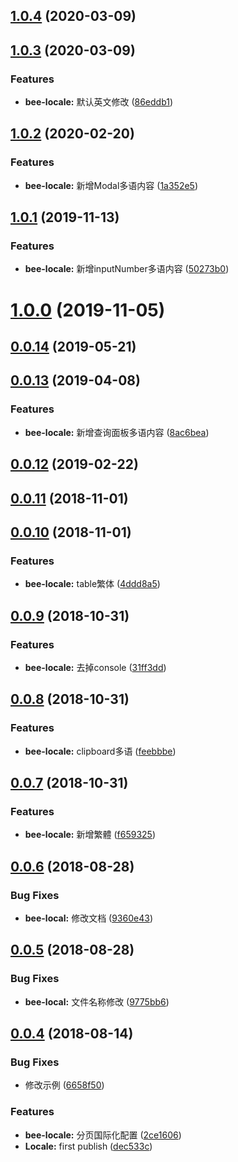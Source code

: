 <a name="1.0.4"></a>
## [1.0.4](https://github.com/tinper-bee/bee-locale/compare/v1.0.3...v1.0.4) (2020-03-09)



<a name="1.0.3"></a>
## [1.0.3](https://github.com/tinper-bee/bee-locale/compare/v1.0.2...v1.0.3) (2020-03-09)


### Features

* **bee-locale:** 默认英文修改 ([86eddb1](https://github.com/tinper-bee/bee-locale/commit/86eddb1))



<a name="1.0.2"></a>
## [1.0.2](https://github.com/tinper-bee/bee-locale/compare/v1.0.1...v1.0.2) (2020-02-20)


### Features

* **bee-locale:** 新增Modal多语内容 ([1a352e5](https://github.com/tinper-bee/bee-locale/commit/1a352e5))



<a name="1.0.1"></a>
## [1.0.1](https://github.com/tinper-bee/bee-locale/compare/v1.0.0...v1.0.1) (2019-11-13)


### Features

* **bee-locale:** 新增inputNumber多语内容 ([50273b0](https://github.com/tinper-bee/bee-locale/commit/50273b0))



<a name="1.0.0"></a>
# [1.0.0](https://github.com/tinper-bee/bee-locale/compare/v0.0.14...v1.0.0) (2019-11-05)



<a name="0.0.14"></a>
## [0.0.14](https://github.com/tinper-bee/bee-locale/compare/v0.0.13...v0.0.14) (2019-05-21)



<a name="0.0.13"></a>
## [0.0.13](https://github.com/tinper-bee/bee-locale/compare/v0.0.12...v0.0.13) (2019-04-08)


### Features

* **bee-locale:** 新增查询面板多语内容 ([8ac6bea](https://github.com/tinper-bee/bee-locale/commit/8ac6bea))



<a name="0.0.12"></a>
## [0.0.12](https://github.com/tinper-bee/bee-locale/compare/v0.0.11...v0.0.12) (2019-02-22)



<a name="0.0.11"></a>
## [0.0.11](https://github.com/tinper-bee/bee-locale/compare/v0.0.10...v0.0.11) (2018-11-01)



<a name="0.0.10"></a>
## [0.0.10](https://github.com/tinper-bee/bee-locale/compare/v0.0.9...v0.0.10) (2018-11-01)


### Features

* **bee-locale:** table繁体 ([4ddd8a5](https://github.com/tinper-bee/bee-locale/commit/4ddd8a5))



<a name="0.0.9"></a>
## [0.0.9](https://github.com/tinper-bee/bee-locale/compare/v0.0.8...v0.0.9) (2018-10-31)


### Features

* **bee-locale:** 去掉console ([31ff3dd](https://github.com/tinper-bee/bee-locale/commit/31ff3dd))



<a name="0.0.8"></a>
## [0.0.8](https://github.com/tinper-bee/bee-locale/compare/v0.0.7...v0.0.8) (2018-10-31)


### Features

* **bee-locale:** clipboard多语 ([feebbbe](https://github.com/tinper-bee/bee-locale/commit/feebbbe))



<a name="0.0.7"></a>
## [0.0.7](https://github.com/tinper-bee/bee-locale/compare/v0.0.6...v0.0.7) (2018-10-31)


### Features

* **bee-locale:** 新增繁體 ([f659325](https://github.com/tinper-bee/bee-locale/commit/f659325))



<a name="0.0.6"></a>
## [0.0.6](https://github.com/tinper-bee/bee-locale/compare/v0.0.5...v0.0.6) (2018-08-28)


### Bug Fixes

* **bee-local:** 修改文档 ([9360e43](https://github.com/tinper-bee/bee-locale/commit/9360e43))



<a name="0.0.5"></a>
## [0.0.5](https://github.com/tinper-bee/bee-locale/compare/v0.0.4...v0.0.5) (2018-08-28)


### Bug Fixes

* **bee-local:** 文件名称修改 ([9775bb6](https://github.com/tinper-bee/bee-locale/commit/9775bb6))



<a name="0.0.4"></a>
## [0.0.4](https://github.com/tinper-bee/bee-locale/compare/dec533c...v0.0.4) (2018-08-14)


### Bug Fixes

* 修改示例 ([6658f50](https://github.com/tinper-bee/bee-locale/commit/6658f50))


### Features

* **bee-locale:** 分页国际化配置 ([2ce1606](https://github.com/tinper-bee/bee-locale/commit/2ce1606))
* **Locale:** first publish ([dec533c](https://github.com/tinper-bee/bee-locale/commit/dec533c))



